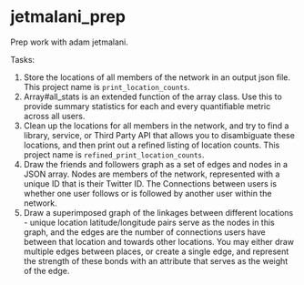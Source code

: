 jetmalani_prep
==============

Prep work with adam jetmalani.

Tasks:

1. Store the locations of all members of the network in an output json file. This project name is ```print_location_counts```.
2. Array#all_stats is an extended function of the array class. Use this to provide summary statistics for each and every quantifiable metric across all users.
3. Clean up the locations for all members in the network, and try to find a library, service, or Third Party API that allows you to disambiguate these locations, and then print out a refined listing of location counts. This project name is ```refined_print_location_counts```. 
4. Draw the friends and followers graph as a set of edges and nodes in a JSON array. Nodes are members of the network, represented with a unique ID that is their Twitter ID. The Connections between users is whether one user follows or is followed by another user within the network.
5. Draw a superimposed graph of the linkages between different locations - unique location latitude/longitude pairs serve as the nodes in this graph, and the edges are the number of connections users have between that location and towards other locations. You may either draw multiple edges between places, or create a single edge, and represent the strength of these bonds with an attribute that serves as the weight of the edge.

